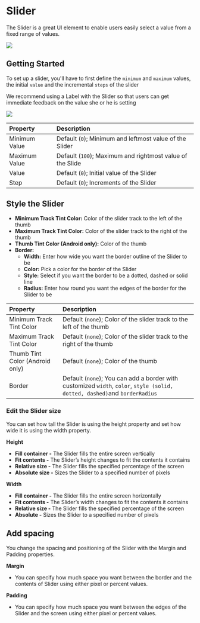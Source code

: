 # Slider

The Slider is a great UI element to enable users easily select a value from a fixed range of values.

![](.gitbook/assets/slider-fig-2.png)

## Getting Started

To set up a slider, you'll have to first define the `minimum` and `maximum` values, the initial `value` and the incremental `steps` of the slider

We recommend using a Label with the Slider so that users can get immediate feedback on the value she or he is setting

![](.gitbook/assets/slider-fig-1.png)

| Property | Description |
| :--- | :--- |
| Minimum Value | Default \(`0`\); Minimum and leftmost value of the Slider |
| Maximum Value | Default \(`100`\); Maximum and rightmost value of the Slide |
| Value | Default \(`0`\); Initial value of the Slider |
| Step | Default \(`0`\); Increments of the Slider |

## Style the Slider

* **Minimum Track Tint Color:** Color of the slider track to the left of the thumb
* **Maximum Track Tint Color:** Color of the slider track to the right of the thumb
* **Thumb Tint Color \(Android only\):** Color of the thumb
* **Border:** 
  * **Width:** Enter how wide you want the border outline of the Slider to be
  * **Color:** Pick a color for the border of the Slider
  * **Style:** Select if you want the border to be a dotted, dashed or solid line
  * **Radius:** Enter how round you want the edges of the border for the Slider to be

| Property | Description |
| :--- | :--- |
| Minimum Track Tint Color | Default \(`none`\); Color of the slider track to the left of the thumb |
| Maximum Track Tint Color | Default \(`none`\); Color of the slider track to the right of the thumb |
| Thumb Tint Color \(Android only\) | Default \(`none`\); Color of the thumb |
| Border | Default \(`none`\); You can add a border with customized `width`, `color`, `style (solid, dotted, dashed)`and `borderRadius` |

### Edit the Slider size

You can set how tall the Slider is using the height property and set how wide it is using the width property.

**Height**

* **Fill container -** The Slider fills the entire screen vertically
* **Fit contents -** The Slider’s height changes to fit the contents it contains
* **Relative size -** The Slider fills the specified percentage of the screen
* **Absolute size -** Sizes the Slider to a specified number of pixels

**Width**

* **Fill container -** The Slider fills the entire screen horizontally
* **Fit contents -** The Slider’s width changes to fit the contents it contains
* **Relative size -** The Slider fills the specified percentage of the screen
* **Absolute -** Sizes the Slider to a specified number of pixels

## Add spacing

You change the spacing and positioning of the Slider with the Margin and Padding properties.

**Margin**

* You can specify how much space you want between the border and the contents of Slider using either pixel or percent values.

**Padding**

* You can specify how much space you want between the edges of the Slider and the screen using either pixel or percent values.

